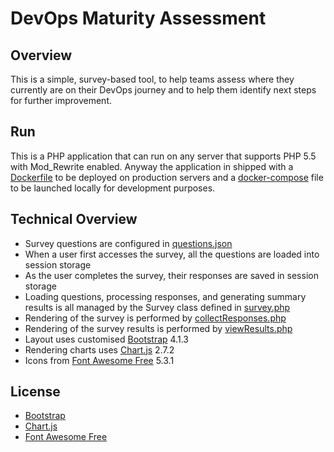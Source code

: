 # DevOps Maturity Assessment

## Overview

This is a simple, survey-based tool, to help teams assess where they currently are on their DevOps journey and to help them identify next steps for further improvement.

## Run

This is a PHP application that can run on any server that supports PHP 5.5 with Mod_Rewrite enabled.
Anyway the application in shipped with a [Dockerfile](docker/Dockerfile) to be deployed on production servers and a [docker-compose](docker/docker-compose.yaml) file to be launched locally for development purposes.

## Technical Overview

* Survey questions are configured in [questions.json](https://github.com/atosorigin/DevOpsMaturityAssessment/blob/master/questions.json)
* When a user first accesses the survey, all the questions are loaded into session storage
* As the user completes the survey, their responses are saved in session storage
* Loading questions, processing responses, and generating summary results is all managed by the Survey class defined in [survey.php](https://github.com/atosorigin/DevOpsMaturityAssessment/blob/master/survey.php)
* Rendering of the survey is performed by [collectResponses.php](https://github.com/atosorigin/DevOpsMaturityAssessment/blob/master/collectResponses.php)
* Rendering of the survey results is performed by [viewResults.php](https://github.com/atosorigin/DevOpsMaturityAssessment/blob/master/viewResults.php)
* Layout uses customised [Bootstrap](http://getbootstrap.com/) 4.1.3
* Rendering charts uses [Chart.js](https://www.chartjs.org/) 2.7.2
* Icons from [Font Awesome Free](https://fontawesome.com/free) 5.3.1

## License

* [Bootstrap](http://getbootstrap.com/)
* [Chart.js](https://www.chartjs.org/)
* [Font Awesome Free](https://fontawesome.com/free)
